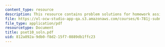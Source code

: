 ```yaml
---
content_type: resource
description: This resource contains problem solutions for homework assignment 10.
file: https://ol-ocw-studio-app-qa.s3.amazonaws.com/courses/6-781j-submicrometer-and-nanometer-technology-spring-2006/812a892a9db0f8d215f70889db1ffc23_pset10_soln.pdf
file_type: application/pdf
resourcetype: Document
title: pset10_soln.pdf
uid: 812a892a-9db0-f8d2-15f7-0889db1ffc23
---
```

